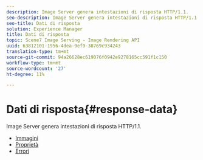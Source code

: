 ```yaml
---
description: Image Server genera intestazioni di risposta HTTP/1.1.
seo-description: Image Server genera intestazioni di risposta HTTP/1.1.
seo-title: Dati di risposta
solution: Experience Manager
title: Dati di risposta
topic: Scene7 Image Serving - Image Rendering API
uuid: 63812101-1956-4dea-9ef9-38769c934243
translation-type: tm+mt
source-git-commit: 94a26628ec619076f0942e9278165cc591f1c150
workflow-type: tm+mt
source-wordcount: '27'
ht-degree: 11%

---
```



# Dati di risposta{#response-data}

Image Server genera intestazioni di risposta HTTP/1.1.

* [Immagini](c-images.md)
* [Proprietà](c-properties/c-properties.md)
* [Errori](r-errors.md)
